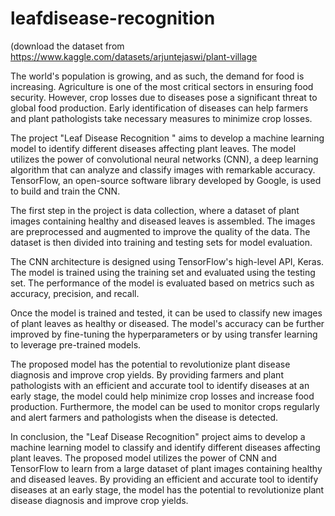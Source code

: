 # leafdisease-recognition

(download the dataset from https://www.kaggle.com/datasets/arjuntejaswi/plant-village

The world's population is growing, and as such, the demand for food is increasing. Agriculture is one of the most critical sectors in ensuring food security. However, crop losses due to diseases pose a significant threat to global food production. Early identification of diseases can help farmers and plant pathologists take necessary measures to minimize crop losses.

The project "Leaf Disease Recognition " aims to develop a machine learning model to identify different diseases affecting plant leaves. The model utilizes the power of convolutional neural networks (CNN), a deep learning algorithm that can analyze and classify images with remarkable accuracy. TensorFlow, an open-source software library developed by Google, is used to build and train the CNN.

The first step in the project is data collection, where a dataset of plant images containing healthy and diseased leaves is assembled. The images are preprocessed and augmented to improve the quality of the data. The dataset is then divided into training and testing sets for model evaluation.

The CNN architecture is designed using TensorFlow's high-level API, Keras. The model is trained using the training set and evaluated using the testing set. The performance of the model is evaluated based on metrics such as accuracy, precision, and recall.

Once the model is trained and tested, it can be used to classify new images of plant leaves as healthy or diseased. The model's accuracy can be further improved by fine-tuning the hyperparameters or by using transfer learning to leverage pre-trained models.

The proposed model has the potential to revolutionize plant disease diagnosis and improve crop yields. By providing farmers and plant pathologists with an efficient and accurate tool to identify diseases at an early stage, the model could help minimize crop losses and increase food production. Furthermore, the model can be used to monitor crops regularly and alert farmers and pathologists when the disease is detected.

In conclusion, the "Leaf Disease Recognition" project aims to develop a machine learning model to classify and identify different diseases affecting plant leaves. The proposed model utilizes the power of CNN and TensorFlow to learn from a large dataset of plant images containing healthy and diseased leaves. By providing an efficient and accurate tool to identify diseases at an early stage, the model has the potential to revolutionize plant disease diagnosis and improve crop yields.

